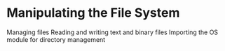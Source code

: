Manipulating the File System
=====================================

Managing files
Reading and writing text and binary files
Importing the OS module for directory management
